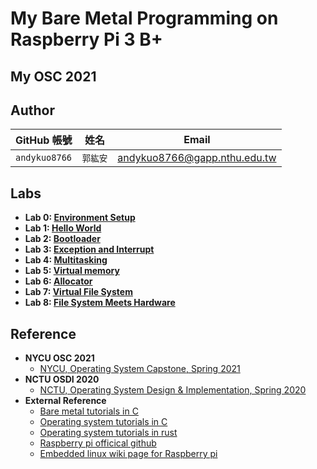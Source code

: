 # My Bare Metal Programming on Raspberry Pi 3 B+
## My OSC 2021

## Author
| GitHub 帳號 | 姓名 | Email |
| ----------- | --- | --- |
| `andykuo8766` | `郭紘安` | andykuo8766@gapp.nthu.edu.tw |

## Labs
* **Lab 0: [Environment Setup](https://grasslab.github.io/osdi/en/labs/lab0.html)**
* **Lab 1: [Hello World]()**
* **Lab 2: [Bootloader]()**
* **Lab 3: [Exception and Interrupt]()**
* **Lab 4: [Multitasking]()**
* **Lab 5: [Virtual memory]()**
* **Lab 6: [Allocator]()**
* **Lab 7: [Virtual File System]()**
* **Lab 8: [File System Meets Hardware]()**

## Reference
* **NYCU OSC 2021**
	* [NYCU, Operating System Capstone, Spring 2021](https://grasslab.github.io/NYCU_Operating_System_Capstone/)
* **NCTU OSDI 2020**
	* [NCTU, Operating System Design & Implementation, Spring 2020](https://grasslab.github.io/osdi/en/index.html)
* **External Reference**	
	* [Bare metal tutorials in C](https://github.com/bztsrc/raspi3-tutorial)
	* [Operating system tutorials in C](https://github.com/s-matyukevich/raspberry-pi-os)
	* [Operating system tutorials in rust](https://github.com/rust-embedded/rust-raspi3-OS-tutorials)
	* [Raspberry pi officical github](https://github.com/raspberrypi/)
	* [Embedded linux wiki page for Raspberry pi](https://elinux.org/RPi_Hub)
	
	

